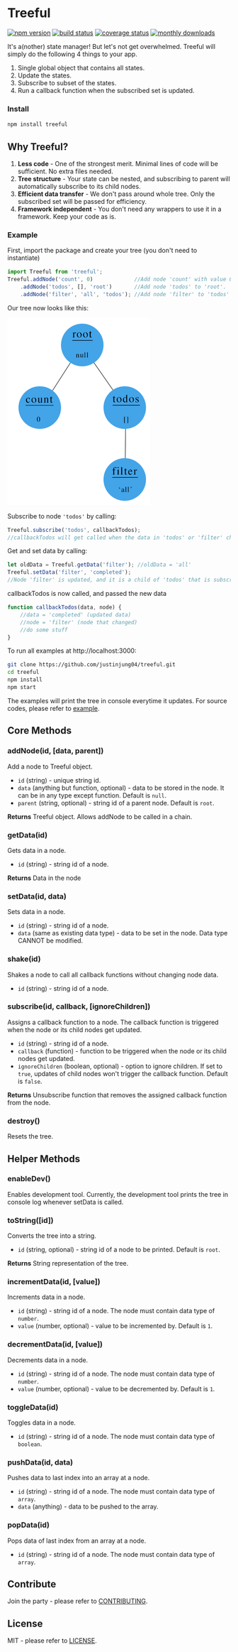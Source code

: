 # Treeful
[![npm version][npm-img]][npm-url] [![build status][travis-img]][travis-url] [![coverage status][coveralls-img]][coveralls-url] [![monthly downloads][downloads-img]][downloads-url]

It's a(nother) state manager! But let's not get overwhelmed. Treeful will simply do the following 4 things to your app.

1. Single global object that contains all states.
2. Update the states.
3. Subscribe to subset of the states.
4. Run a callback function when the subscribed set is updated.

### Install
```sh
npm install treeful
```

## Why Treeful?

1. **Less code** - One of the strongest merit. Minimal lines of code will be sufficient. No extra files needed.
2. **Tree structure** - Your state can be nested, and subscribing to parent will automatically subscribe to its child nodes.
3. **Efficient data transfer** - We don't pass around whole tree. Only the subscribed set will be passed for efficiency.
4. **Framework independent** - You don't need any wrappers to use it in a framework. Keep your code as is.

### Example

First, import the package and create your tree (you don't need to instantiate)

```js
import Treeful from 'treeful';
Treeful.addNode('count', 0)             //Add node 'count' with value 0 (to 'root').
    .addNode('todos', [], 'root')       //Add node 'todos' to 'root'.
    .addNode('filter', 'all', 'todos'); //Add node 'filter' to 'todos' with value of 'all'.
```

Our tree now looks like this:

![Tree](example/example.png)

Subscribe to node `'todos'` by calling:
```js
Treeful.subscribe('todos', callbackTodos);
//callbackTodos will get called when the data in 'todos' or 'filter' changes
```

Get and set data by calling:
```js
let oldData = Treeful.getData('filter'); //oldData = 'all'
Treeful.setData('filter', 'completed');
//Node 'filter' is updated, and it is a child of 'todos' that is subscribed to callbackTodos.
```

callbackTodos is now called, and passed the new data
```js
function callbackTodos(data, node) {
    //data = 'completed' (updated data)
    //node = 'filter' (node that changed)
    //do some stuff
}
```

To run all examples at http://localhost:3000:

```sh
git clone https://github.com/justinjung04/treeful.git
cd treeful
npm install
npm start
```

The examples will print the tree in console everytime it updates. For source codes, please refer to [example](example).

## Core Methods

### addNode(id, [data, parent])
Add a node to Treeful object.
* `id` (string) - unique string id.
* `data` (anything but function, optional) - data to be stored in the node. It can be in any type except function. Default is `null`.
* `parent` (string, optional) - string id of a parent node. Default is `root`.

**Returns** Treeful object. Allows addNode to be called in a chain.

### getData(id)
Gets data in a node.
* `id` (string) - string id of a node.

**Returns** Data in the node

### setData(id, data)
Sets data in a node.
* `id` (string) - string id of a node.
* `data` (same as existing data type) - data to be set in the node. Data type CANNOT be modified.

### shake(id)
Shakes a node to call all callback functions without changing node data.
* `id` (string) - string id of a node.

### subscribe(id, callback, [ignoreChildren])
Assigns a callback function to a node. The callback function is triggered when the node or its child nodes get updated.
* `id` (string) - string id of a node.
* `callback` (function) - function to be triggered when the node or its child nodes get updated.
* `ignoreChildren` (boolean, optional) - option to ignore children. If set to `true`, updates of child nodes won't trigger the callback function. Default is `false`.

**Returns** Unsubscribe function that removes the assigned callback function from the node.

### destroy()
Resets the tree.

## Helper Methods

### enableDev()
Enables development tool. Currently, the development tool prints the tree in console log whenever setData is called.

### toString([id])
Converts the tree into a string.
* `id` (string, optional) - string id of a node to be printed. Default is `root`.

**Returns** String representation of the tree.

### incrementData(id, [value])
Increments data in a node.
* `id` (string) - string id of a node. The node must contain data type of `number`.
* `value` (number, optional) - value to be incremented by. Default is `1`.

### decrementData(id, [value])
Decrements data in a node.
* `id` (string) - string id of a node. The node must contain data type of `number`.
* `value` (number, optional) - value to be decremented by. Default is `1`.

### toggleData(id)
Toggles data in a node.
* `id` (string) - string id of a node. The node must contain data type of `boolean`.

### pushData(id, data)
Pushes data to last index into an array at a node.
* `id` (string) - string id of a node. The node must contain data type of `array`.
* `data` (anything) - data to be pushed to the array.

### popData(id)
Pops data of last index from an array at a node.
* `id` (string) - string id of a node. The node must contain data type of `array`.

## Contribute
Join the party - please refer to [CONTRIBUTING](CONTRIBUTING.md).

## License
MIT - please refer to [LICENSE](LICENSE).

[npm-url]: https://www.npmjs.org/package/treeful
[npm-img]: https://img.shields.io/npm/v/treeful.svg
[downloads-url]: https://www.npmjs.org/package/treeful
[downloads-img]: https://img.shields.io/npm/dm/treeful.svg
[travis-url]: https://travis-ci.org/jsful/treeful?branch=master
[travis-img]: https://travis-ci.org/jsful/treeful.svg?branch=master
[coveralls-url]: https://coveralls.io/github/jsful/treeful?branch=master
[coveralls-img]: https://coveralls.io/repos/github/jsful/treeful/badge.svg?branch=master